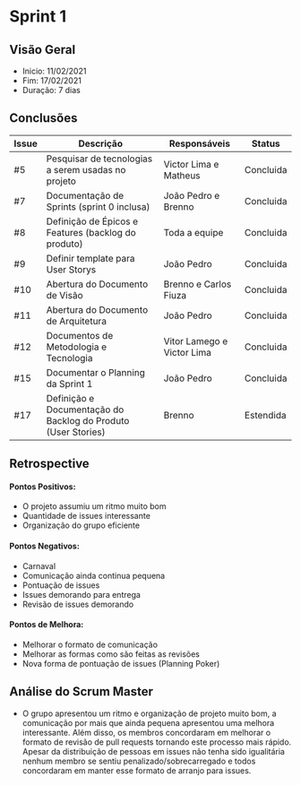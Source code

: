 # Sprint 1
## Visão Geral
- Inicio: 11/02/2021
- Fim: 17/02/2021
- Duração: 7 dias
 
## Conclusões
| Issue | Descrição | Responsáveis | Status
|--|--|--|--|
|#5|Pesquisar de tecnologias a serem usadas no projeto|Victor Lima e Matheus|Concluida
|#7|Documentação de Sprints (sprint 0 inclusa)|João Pedro e Brenno|Concluida
|#8|Definição de Épicos e Features (backlog do produto)|Toda a equipe|Concluida
|#9|Definir template para User Storys|João Pedro|Concluida
|#10|Abertura do Documento de Visão|Brenno e Carlos Fiuza|Concluida
|#11|Abertura do Documento de Arquitetura|João Pedro|Concluida
|#12|Documentos de Metodologia e Tecnologia|Vitor Lamego e Victor Lima|Concluida
|#15|Documentar o Planning da Sprint 1|João Pedro|Concluida
|#17|Definição e Documentação do Backlog do Produto (User Stories)|Brenno|Estendida 

## Retrospective
#### Pontos Positivos:
- O projeto assumiu um ritmo muito bom
- Quantidade de issues interessante
- Organização do grupo eficiente

#### Pontos Negativos:
- Carnaval
- Comunicação ainda continua pequena
- Pontuação de issues
- Issues demorando para entrega
- Revisão de issues demorando

#### Pontos de Melhora:
- Melhorar o formato de comunicação
- Melhorar as formas como são feitas as revisões
- Nova forma de pontuação de issues (Planning Poker)

## Análise do Scrum Master
- O grupo apresentou um ritmo e organização de projeto muito bom, a comunicação por mais que ainda pequena apresentou uma melhora interessante. Além disso, os membros concordaram em melhorar o formato de revisão de pull requests tornando este processo mais rápido. Apesar da distribuição de pessoas em issues não tenha sido igualitária nenhum membro se sentiu penalizado/sobrecarregado e todos concordaram em manter esse formato de arranjo para issues.
